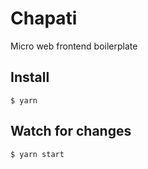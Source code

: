# Chapati

Micro web frontend boilerplate

## Install

```
$ yarn
```

## Watch for changes

```
$ yarn start
```
